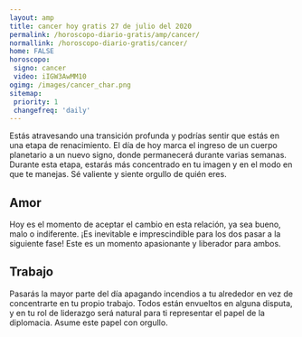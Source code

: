 ```yaml
---
layout: amp
title: cancer hoy gratis 27 de julio del 2020 
permalink: /horoscopo-diario-gratis/amp/cancer/
normallink: /horoscopo-diario-gratis/cancer/
home: FALSE
horoscopo:
 signo: cancer
 video: iIGW3AwMM10
ogimg: /images/cancer_char.png
sitemap:
 priority: 1
 changefreq: 'daily'
---
```



Estás atravesando una transición profunda y podrías sentir que estás en una etapa de renacimiento. El día de hoy marca el ingreso de un cuerpo planetario a un nuevo signo, donde permanecerá durante varias semanas. Durante esta etapa, estarás más concentrado en tu imagen y en el modo en que te manejas. Sé valiente y siente orgullo de quién eres.

## Amor

Hoy es el momento de aceptar el cambio en esta relación, ya sea bueno, malo o indiferente. ¡Es inevitable e imprescindible para los dos pasar a la siguiente fase! Este es un momento apasionante y liberador para ambos.

## Trabajo

Pasarás la mayor parte del día apagando incendios a tu alrededor en vez de concentrarte en tu propio trabajo. Todos están envueltos en alguna disputa, y en tu rol de liderazgo será natural para ti representar el papel de la diplomacia. Asume este papel con orgullo.